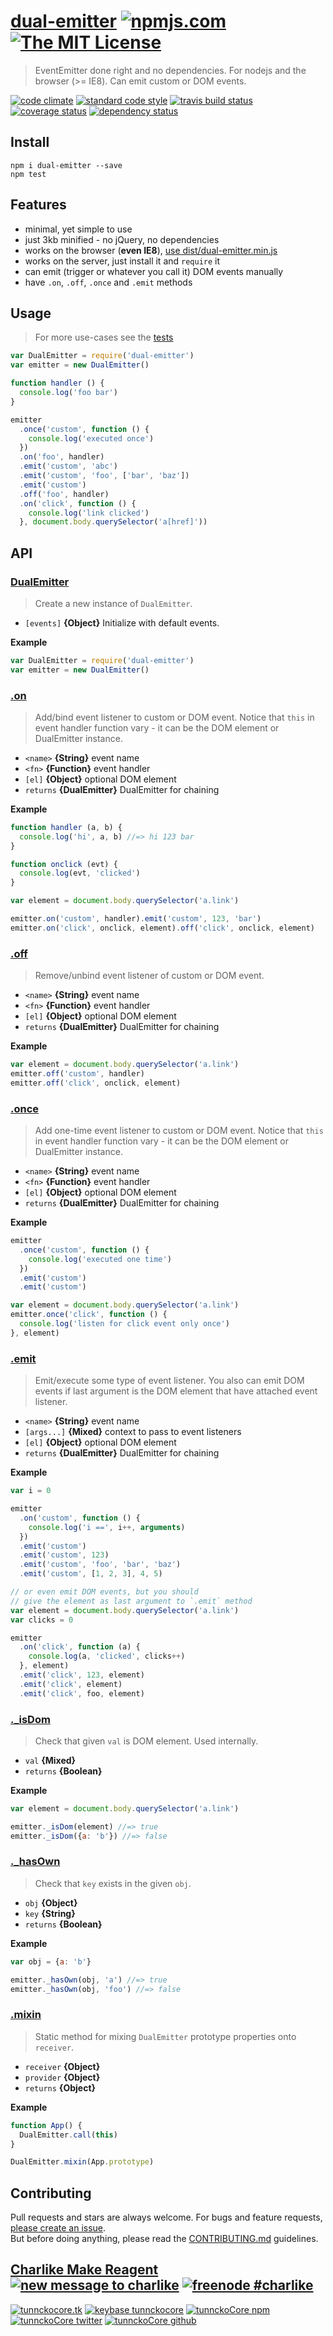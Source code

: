 # [dual-emitter][author-www-url] [![npmjs.com][npmjs-img]][npmjs-url] [![The MIT License][license-img]][license-url] 

> EventEmitter done right and no dependencies. For nodejs and the browser (>= IE8). Can emit custom or DOM events.

[![code climate][codeclimate-img]][codeclimate-url] [![standard code style][standard-img]][standard-url] [![travis build status][travis-img]][travis-url] [![coverage status][coveralls-img]][coveralls-url] [![dependency status][david-img]][david-url]


## Install
```
npm i dual-emitter --save
npm test
```


## Features
- minimal, yet simple to use
- just 3kb minified - no jQuery, no dependencies
- works on the browser (**even IE8**), [use dist/dual-emitter.min.js](./dist/dual-emitter.min.js)
- works on the server, just install it and `require` it
- can emit (trigger or whatever you call it) DOM events manually
- have `.on`, `.off`, `.once` and `.emit` methods


## Usage
> For more use-cases see the [tests](./test.js)

```js
var DualEmitter = require('dual-emitter')
var emitter = new DualEmitter()

function handler () {
  console.log('foo bar')
}

emitter
  .once('custom', function () {
    console.log('executed once')
  })
  .on('foo', handler)
  .emit('custom', 'abc')
  .emit('custom', 'foo', ['bar', 'baz'])
  .emit('custom')
  .off('foo', handler)
  .on('click', function () {
    console.log('link clicked')
  }, document.body.querySelector('a[href]'))
```

## API
### [DualEmitter](./index.js#L30)
> Create a new instance of `DualEmitter`.

- `[events]` **{Object}** Initialize with default events.    

**Example**

```js
var DualEmitter = require('dual-emitter')
var emitter = new DualEmitter()
```

### [.on](./index.js#L64)
> Add/bind event listener to custom or DOM event. Notice that `this` in event handler function vary - it can be the DOM element or DualEmitter instance.

- `<name>` **{String}** event name    
- `<fn>` **{Function}** event handler    
- `[el]` **{Object}** optional DOM element    
- `returns` **{DualEmitter}** DualEmitter for chaining  

**Example**

```js
function handler (a, b) {
  console.log('hi', a, b) //=> hi 123 bar
}

function onclick (evt) {
  console.log(evt, 'clicked')
}

var element = document.body.querySelector('a.link')

emitter.on('custom', handler).emit('custom', 123, 'bar')
emitter.on('click', onclick, element).off('click', onclick, element)
```

### [.off](./index.js#L103)
> Remove/unbind event listener of custom or DOM event.

- `<name>` **{String}** event name    
- `<fn>` **{Function}** event handler    
- `[el]` **{Object}** optional DOM element    
- `returns` **{DualEmitter}** DualEmitter for chaining  

**Example**

```js
var element = document.body.querySelector('a.link')
emitter.off('custom', handler)
emitter.off('click', onclick, element)
```

### [.once](./index.js#L147)
> Add one-time event listener to custom or DOM event. Notice that `this` in event handler function vary - it can be the DOM element or DualEmitter instance.

- `<name>` **{String}** event name    
- `<fn>` **{Function}** event handler    
- `[el]` **{Object}** optional DOM element    
- `returns` **{DualEmitter}** DualEmitter for chaining  

**Example**

```js
emitter
  .once('custom', function () {
    console.log('executed one time')
  })
  .emit('custom')
  .emit('custom')

var element = document.body.querySelector('a.link')
emitter.once('click', function () {
  console.log('listen for click event only once')
}, element)
```

### [.emit](./index.js#L196)
> Emit/execute some type of event listener. You also can emit DOM events if last argument is the DOM element that have attached event listener.

- `<name>` **{String}** event name    
- `[args...]` **{Mixed}** context to pass to event listeners    
- `[el]` **{Object}** optional DOM element    
- `returns` **{DualEmitter}** DualEmitter for chaining  

**Example**

```js
var i = 0

emitter
  .on('custom', function () {
    console.log('i ==', i++, arguments)
  })
  .emit('custom')
  .emit('custom', 123)
  .emit('custom', 'foo', 'bar', 'baz')
  .emit('custom', [1, 2, 3], 4, 5)

// or even emit DOM events, but you should
// give the element as last argument to `.emit` method
var element = document.body.querySelector('a.link')
var clicks = 0

emitter
  .on('click', function (a) {
    console.log(a, 'clicked', clicks++)
  }, element)
  .emit('click', 123, element)
  .emit('click', element)
  .emit('click', foo, element)
```

### [._isDom](./index.js#L231)
> Check that given `val` is DOM element. Used internally.

- `val` **{Mixed}**    
- `returns` **{Boolean}**  

**Example**

```js
var element = document.body.querySelector('a.link')

emitter._isDom(element) //=> true
emitter._isDom({a: 'b'}) //=> false
```

### [._hasOwn](./index.js#L255)
> Check that `key` exists in the given `obj`.

- `obj` **{Object}**    
- `key` **{String}**    
- `returns` **{Boolean}**  

**Example**

```js
var obj = {a: 'b'}

emitter._hasOwn(obj, 'a') //=> true
emitter._hasOwn(obj, 'foo') //=> false
```

### [.mixin](./index.js#L278)
> Static method for mixing `DualEmitter` prototype properties onto `receiver`.

- `receiver` **{Object}**    
- `provider` **{Object}**    
- `returns` **{Object}**  

**Example**

```js
function App() {
  DualEmitter.call(this)
}

DualEmitter.mixin(App.prototype)
```


## Contributing
Pull requests and stars are always welcome. For bugs and feature requests, [please create an issue](https://github.com/tunnckoCore/dual-emitter/issues/new).  
But before doing anything, please read the [CONTRIBUTING.md](./CONTRIBUTING.md) guidelines.


## [Charlike Make Reagent](http://j.mp/1stW47C) [![new message to charlike][new-message-img]][new-message-url] [![freenode #charlike][freenode-img]][freenode-url]

[![tunnckocore.tk][author-www-img]][author-www-url] [![keybase tunnckocore][keybase-img]][keybase-url] [![tunnckoCore npm][author-npm-img]][author-npm-url] [![tunnckoCore twitter][author-twitter-img]][author-twitter-url] [![tunnckoCore github][author-github-img]][author-github-url]


[npmjs-url]: https://www.npmjs.com/package/dual-emitter
[npmjs-img]: https://img.shields.io/npm/v/dual-emitter.svg?label=dual-emitter

[license-url]: https://github.com/tunnckoCore/dual-emitter/blob/master/LICENSE.md
[license-img]: https://img.shields.io/badge/license-MIT-blue.svg


[codeclimate-url]: https://codeclimate.com/github/tunnckoCore/dual-emitter
[codeclimate-img]: https://img.shields.io/codeclimate/github/tunnckoCore/dual-emitter.svg

[travis-url]: https://travis-ci.org/tunnckoCore/dual-emitter
[travis-img]: https://img.shields.io/travis/tunnckoCore/dual-emitter.svg

[coveralls-url]: https://coveralls.io/r/tunnckoCore/dual-emitter
[coveralls-img]: https://img.shields.io/coveralls/tunnckoCore/dual-emitter.svg

[david-url]: https://david-dm.org/tunnckoCore/dual-emitter
[david-img]: https://img.shields.io/david/tunnckoCore/dual-emitter.svg

[standard-url]: https://github.com/feross/standard
[standard-img]: https://img.shields.io/badge/code%20style-standard-brightgreen.svg


[author-www-url]: http://www.tunnckocore.tk
[author-www-img]: https://img.shields.io/badge/www-tunnckocore.tk-fe7d37.svg

[keybase-url]: https://keybase.io/tunnckocore
[keybase-img]: https://img.shields.io/badge/keybase-tunnckocore-8a7967.svg

[author-npm-url]: https://www.npmjs.com/~tunnckocore
[author-npm-img]: https://img.shields.io/badge/npm-~tunnckocore-cb3837.svg

[author-twitter-url]: https://twitter.com/tunnckoCore
[author-twitter-img]: https://img.shields.io/badge/twitter-@tunnckoCore-55acee.svg

[author-github-url]: https://github.com/tunnckoCore
[author-github-img]: https://img.shields.io/badge/github-@tunnckoCore-4183c4.svg

[freenode-url]: http://webchat.freenode.net/?channels=charlike
[freenode-img]: https://img.shields.io/badge/freenode-%23charlike-5654a4.svg

[new-message-url]: https://github.com/tunnckoCore/messages
[new-message-img]: https://img.shields.io/badge/send%20me-message-green.svg

